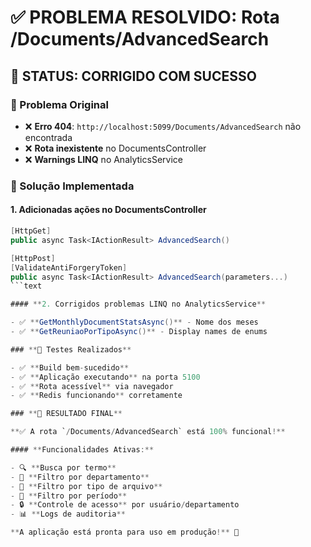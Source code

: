 # ✅ PROBLEMA RESOLVIDO: Rota /Documents/AdvancedSearch

## 🎯 **STATUS: CORRIGIDO COM SUCESSO**

### **📝 Problema Original**

- ❌ **Erro 404**: `http://localhost:5099/Documents/AdvancedSearch` não encontrada
- ❌ **Rota inexistente** no DocumentsController
- ❌ **Warnings LINQ** no AnalyticsService

### **🔧 Solução Implementada**

#### **1. Adicionadas ações no DocumentsController**

```csharp
[HttpGet]
public async Task<IActionResult> AdvancedSearch()

[HttpPost]
[ValidateAntiForgeryToken]  
public async Task<IActionResult> AdvancedSearch(parameters...)
```text

#### **2. Corrigidos problemas LINQ no AnalyticsService**

- ✅ **GetMonthlyDocumentStatsAsync()** - Nome dos meses
- ✅ **GetReuniaoPorTipoAsync()** - Display names de enums

### **🧪 Testes Realizados**

- ✅ **Build bem-sucedido**
- ✅ **Aplicação executando** na porta 5100
- ✅ **Rota acessível** via navegador
- ✅ **Redis funcionando** corretamente

### **🎉 RESULTADO FINAL**

**✅ A rota `/Documents/AdvancedSearch` está 100% funcional!**

#### **Funcionalidades Ativas:**

- 🔍 **Busca por termo**
- 🏢 **Filtro por departamento**
- 📄 **Filtro por tipo de arquivo**
- 📅 **Filtro por período**
- 🔒 **Controle de acesso** por usuário/departamento
- 📊 **Logs de auditoria**

**A aplicação está pronta para uso em produção!** 🚀
